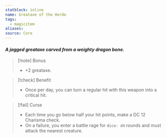 ```yaml
---
statblock: inline
name: Greataxe of the Horde
tags:
  - magicitem
aliases: 
source: Core
---
```

#### *A jagged greataxe carved from a weighty dragon bone.*

>[!note] Bonus
>- +2 greataxe.

>[!check] Benefit
>- Once per day, you can turn a regular hit with this weapon into a critical hit.


>[!fail] Curse
>- Each time you go below half your hit points, make a DC 12 Charisma check. 
>- On a failure, you enter a battle rage for `dice: d4` rounds and must attack the nearest creature.

